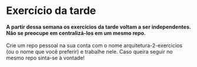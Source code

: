 # Exercício da tarde

<strong>A partir dessa semana os exercícios da tarde voltam a ser independentes. Não se preocupe em centralizá-los em um mesmo repo.</strong>
<br><br>
Crie um repo pessoal na sua conta com o nome arquitetura-2-exercicios (ou o nome que você preferir) e trabalhe nele. Caso queira seguir no mesmo repo sinta-se à vontade!

